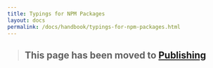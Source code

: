 ```yaml
---
title: Typings for NPM Packages
layout: docs
permalink: /docs/handbook/typings-for-npm-packages.html
---
```

> ## This page has been moved to [Publishing](./declaration%20files/Publishing.md)

